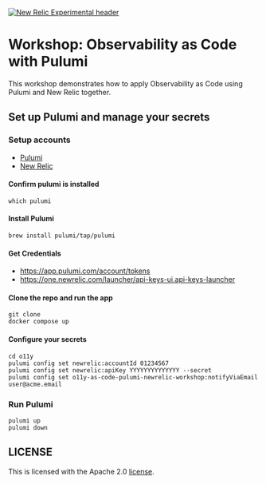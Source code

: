 [![New Relic Experimental header](https://github.com/newrelic/opensource-website/raw/master/src/images/categories/Experimental.png)](https://opensource.newrelic.com/oss-category/#new-relic-experimental)

# Workshop: Observability as Code with Pulumi

This workshop demonstrates how to apply Observability as Code using Pulumi and New Relic together.

## Set up Pulumi and manage your secrets

### Setup accounts
- [Pulumi](https://www.pulumi.com/docs/get-started/aws/begin/#install-pulumi)
- [New Relic](https://newrelic.com/signup)

#### Confirm pulumi is installed
```
which pulumi
```

#### Install Pulumi
```
brew install pulumi/tap/pulumi
```

#### Get Credentials
- https://app.pulumi.com/account/tokens
- https://one.newrelic.com/launcher/api-keys-ui.api-keys-launcher

#### Clone the repo and run the app
```
git clone
docker compose up
```

#### Configure your secrets
```
cd o11y
pulumi config set newrelic:accountId 01234567
pulumi config set newrelic:apiKey YYYYYYYYYYYYYY --secret
pulumi config set o11y-as-code-pulumi-newrelic-workshop:notifyViaEmail user@acme.email
```

### Run Pulumi
```
pulumi up
pulumi down
```

## LICENSE

This is licensed with the Apache 2.0 [license](LICENSE).
